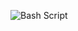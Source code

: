 ![Bash Script](https://img.shields.io/badge/bash_script-%23121011.svg?style=plastic&logo=gnu-bash&logoColor=white) 
<!-- Proudly created with GPRM ( https://gprm.itsvg.in ) -->
